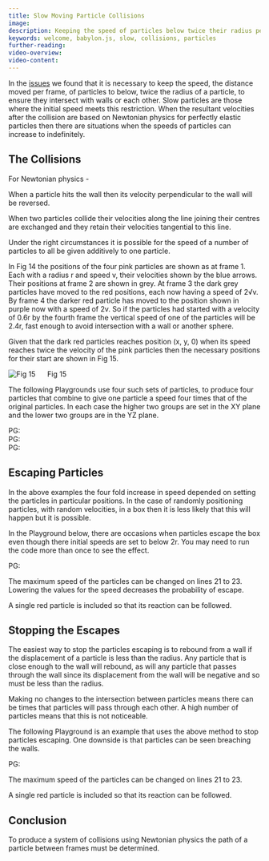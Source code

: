 ```yaml
---
title: Slow Moving Particle Collisions
image: 
description: Keeping the speed of particles below twice their radius per frame to simplify collisions
keywords: welcome, babylon.js, slow, collisions, particles
further-reading:
video-overview:
video-content:
---
```



In the [issues](/guidedLearning/workshop/Issues) we found that it is necessary to keep the speed, the distance moved per frame, of particles to below, twice the radius of a particle, to ensure they intersect with walls or each other. Slow particles are those where the initial speed meets this restriction. 
When the resultant velocities after the collision are based on Newtonian physics for perfectly elastic particles then there are situations when the speeds of particles can increase to indefinitely.

## The Collisions

For Newtonian physics - 

When a particle hits the wall then its velocity perpendicular to the wall will be reversed.

When two particles collide their velocities along the line joining their centres are exchanged and they retain their velocities tangential to this line.

Under the right circumstances it is possible for the speed of a number of particles to all be given additively to one particle.

In Fig 14 the positions of the four pink particles are shown as at frame 1. Each with a radius r and speed v, their velocities shown by the blue arrows. Their positions at frame 2 are shown in grey. At frame 3 the dark grey particles have moved to the red positions, each now having a speed of 2&radic;v. By frame 4 the darker red particle has moved to the position shown in purple now with a speed of 2v. So if the particles had started with a velocity of 0.6r by the fourth frame the vertical speed of one of the particles will be 2.4r, fast enough to avoid intersection with a wall or another sphere.

Given that the dark red particles reaches position (x, y, 0) when its speed reaches twice the velocity of the pink particles then the necessary positions for their start are shown in Fig 15.

![Fig 15](/img/samples/collide14.jpg)
&nbsp;&nbsp;&nbsp;&nbsp;&nbsp;Fig 15

The following Playgrounds use four such sets of particles, to produce four particles that combine to give one particle a speed four times that of the original particles. In each case the higher two groups are set in the XY plane and the lower two groups are in the YZ plane. 

PG: <Playground id="#1DJ7RH" title="Collision Increases Speed" description="Shows how collsions increase speed." image=""/>  
PG: <Playground id="#1DJ7RH#1" title="Increases Speed with Trails" description="Shows how collsions increase speed with trail markers for path." image=""/>  
PG: <Playground id="#1DJ7RH#2" title="Increases Speed with More Spacing" description="Shows the effect of spacing" image=""/>  

## Escaping Particles

In the above examples the four fold increase in speed depended on setting the particles in particular positions. In the case of randomly positioning particles, with random velocities, in a box then it is less likely that this will happen but it is possible.

In the Playground below, there are occasions when particles escape the box even though there initial speeds are set to below 2r. You may need to run the code more than once to see the effect.

PG: <Playground id="#MYGV6#3" title="Escaping Particles" description="Shows how increase speed allows particles to leave the box" image=""/> 

The maximum speed of the particles can be changed on lines 21 to 23. Lowering the values for the speed decreases the probability of escape.  

A single red particle is included so that its reaction can be followed.

## Stopping the Escapes

The easiest way to stop the particles escaping is to rebound from a wall if the displacement of a particle is less than the radius. Any particle that is close enough to the wall will rebound, as will any particle that passes through the wall since its displacement from the wall will be negative and so must be less than the radius.

Making no changes to the intersection between particles means there can be times that particles will pass through each other. A high number of particles means that this is not noticeable.

The following Playground is an example that uses the above method to stop particles escaping. One downside is that particles can be seen breaching the walls.

PG: <Playground id="#MYGV6#4" title="Particles Stopped from Escaping" description="Reverse velocity if displacement from wall is negative." image=""/>

The maximum speed of the particles can be changed on lines 21 to 23. 

A single red particle is included so that its reaction can be followed.

## Conclusion

To produce a system of collisions using Newtonian physics the path of a particle between frames must be determined.
